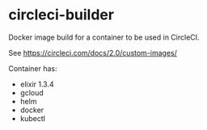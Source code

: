 # circleci-builder

Docker image build for a container to be used in CircleCI.

See https://circleci.com/docs/2.0/custom-images/

Container has:
 * elixir 1.3.4
 * gcloud
 * helm
 * docker
 * kubectl